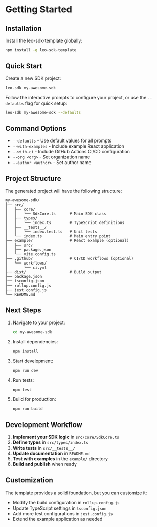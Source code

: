 # Getting Started

## Installation

Install the leo-sdk-template globally:

```bash
npm install -g leo-sdk-template
```

## Quick Start

Create a new SDK project:

```bash
leo-sdk my-awesome-sdk
```

Follow the interactive prompts to configure your project, or use the `--defaults` flag for quick setup:

```bash
leo-sdk my-awesome-sdk --defaults
```

## Command Options

- `--defaults` - Use default values for all prompts
- `--with-examples` - Include example React application
- `--with-ci` - Include GitHub Actions CI/CD configuration
- `--org <org>` - Set organization name
- `--author <author>` - Set author name

## Project Structure

The generated project will have the following structure:

```
my-awesome-sdk/
├── src/
│   ├── core/
│   │   └── SdkCore.ts      # Main SDK class
│   ├── types/
│   │   └── index.ts        # TypeScript definitions
│   ├── __tests__/
│   │   └── index.test.ts   # Unit tests
│   └── index.ts            # Main entry point
├── example/                # React example (optional)
│   ├── src/
│   ├── package.json
│   └── vite.config.ts
├── .github/                # CI/CD workflows (optional)
│   └── workflows/
│       └── ci.yml
├── dist/                   # Build output
├── package.json
├── tsconfig.json
├── rollup.config.js
├── jest.config.js
└── README.md
```

## Next Steps

1. Navigate to your project:
   ```bash
   cd my-awesome-sdk
   ```

2. Install dependencies:
   ```bash
   npm install
   ```

3. Start development:
   ```bash
   npm run dev
   ```

4. Run tests:
   ```bash
   npm test
   ```

5. Build for production:
   ```bash
   npm run build
   ```

## Development Workflow

1. **Implement your SDK logic** in `src/core/SdkCore.ts`
2. **Define types** in `src/types/index.ts`
3. **Write tests** in `src/__tests__/`
4. **Update documentation** in `README.md`
5. **Test with examples** in the `example/` directory
6. **Build and publish** when ready

## Customization

The template provides a solid foundation, but you can customize it:

- Modify the build configuration in `rollup.config.js`
- Update TypeScript settings in `tsconfig.json`
- Add more test configurations in `jest.config.js`
- Extend the example application as needed
